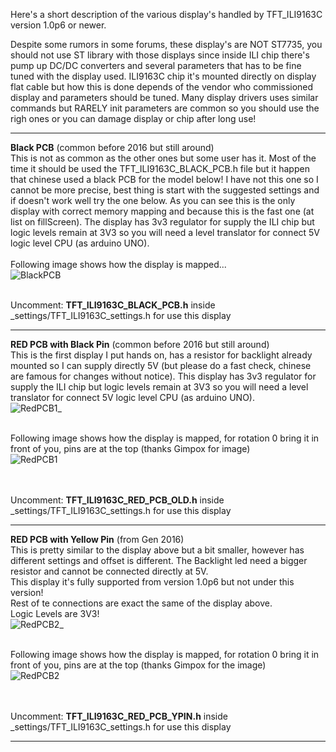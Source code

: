Here's a short description of the various display's handled by TFT_ILI9163C version 1.0p6 or newer.

Despite some rumors in some forums, these display's are NOT ST7735, you should not use ST library with those displays since inside ILI chip there's pump up DC/DC converters and several parameters that has to be fine tuned with the display used. ILI9163C chip it's mounted directly on display flat cable but how this is done depends of the vendor who commissioned display and parameters should be tuned. Many display drivers uses similar commands but RARELY init parameters are common so you should use the righ ones or you can damage display or chip after long use!<br>
***

<b>Black PCB</b> (common before 2016 but still around)<br>
This is not as common as the other ones but some user has it. Most of the time it should be used the TFT_ILI9163C_BLACK_PCB.h file but it happen that chinese used a black PCB for the model below! I have not this one so I cannot be more precise, best thing is start with the suggested settings and if doesn't work well try the one below. As you can see this is the only display with correct memory mapping and because this is the fast one (at list on fillScreen). The display has 3v3 regulator for supply the ILI chip but logic levels remain at 3V3 so you will need a level translator for connect 5V logic level CPU (as arduino UNO).<br>
<br>Following image shows how the display is mapped...<br>
![BlackPCB](https://github.com/sumotoy/TFT_ILI9163C/blob/Docs/images/ILI9163C_blackPCB.png)

<br>Uncomment: <b>TFT_ILI9163C_BLACK_PCB.h</b> inside _settings/TFT_ILI9163C_settings.h for use this display<br>

***
<b>RED PCB with Black Pin</b> (common before 2016 but still around)<br>
This is the first display I put hands on, has a resistor for backlight already mounted so I can supply directly 5V (but please do a fast check, chinese are famous for changes without notice). This display has 3v3 regulator for supply the ILI chip but logic levels remain at 3V3 so you will need a level translator for connect 5V logic level CPU (as arduino UNO).<br>
![RedPCB1_](https://github.com/sumotoy/TFT_ILI9163C/blob/Docs/images/ored.jpg)

<br>Following image shows how the display is mapped, for rotation 0 bring it in front of you, pins are at the top (thanks Gimpox for image)<br>
![RedPCB1](https://github.com/sumotoy/TFT_ILI9163C/blob/Docs/images/ILI9163C_blackPin.png)

<br><br>Uncomment: <b>TFT_ILI9163C_RED_PCB_OLD.h</b> inside _settings/TFT_ILI9163C_settings.h for use this display<br>
***
<b>RED PCB with Yellow Pin</b> (from Gen 2016)<br>
This is pretty similar to the display above but a bit smaller, however has different settings and offset is different. The Backlight led need a bigger resistor and cannot be connected directly at 5V.<br>
This display it's fully supported from version 1.0p6 but not under this version!<br>
Rest of te connections are exact the same of the display above.<br>
Logic Levels are 3V3!<br>
![RedPCB2_](https://github.com/sumotoy/TFT_ILI9163C/blob/Docs/images/yell.JPG)

<br>Following image shows how the display is mapped, for rotation 0 bring it in front of you, pins are at the top (thanks Gimpox for the image)<br>
![RedPCB2](https://github.com/sumotoy/TFT_ILI9163C/blob/Docs/images/ILI9163C_yellowPin.png)

<br><br>Uncomment: <b>TFT_ILI9163C_RED_PCB_YPIN.h</b> inside _settings/TFT_ILI9163C_settings.h for use this display<br>
***
